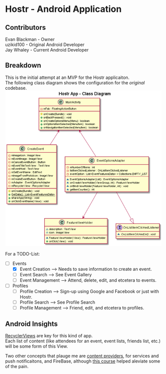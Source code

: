 # Hostr - Android Application
## Contributors
Evan Blackman - Owner <br/>
uzikid100 - Original Android Developer <br/>
Jay Whaley - Current Android Developer

## Breakdown
This is the initial attempt at an MVP for the Hostr applicaiton. <br/>
The following class diagram shows the configuration for the _original_ codebase. <br/>
![Image of Class Diagram](https://github.com/jaywha/Hoster/blob/master/Class%20Diagrams/Uzi-Code.png)

For a TODO-List:<br/>
- [ ] Events<br/>
  - [x] Event Creation --> Needs to save information to create an event.<br/>
  - [ ] Event Search --> See Event Gallery<br/>
  - [ ] Event Management --> Attend, delete, edit, and etcetera to events.<br/>
- [ ] Profiles<br/>
  - [ ] Profile Creation --> Sign-up using Google and Facebook or just with Hostr.<br/>
  - [ ] Profile Search --> See Profile Search<br/>
  - [ ] Profile Management --> Friend, edit, and etcetera to profiles.<br/>
  
## Android Insights
[RecyclerViews](https://developer.android.com/training/material/lists-cards.html) are key for this kind of app.<br/>
Each list of content (like attendees for an event, event lists, friends list, etc.) will be some form of this View.<br/>

Two other concepts that plauge me are [content providers](https://developer.android.com/guide/topics/providers/content-provider-basics.html), for services and push notificaitons, and FireBase, although [this course](https://www.udacity.com/course/firebase-essentials-for-android--ud009) helped aleviate some of the pain.
